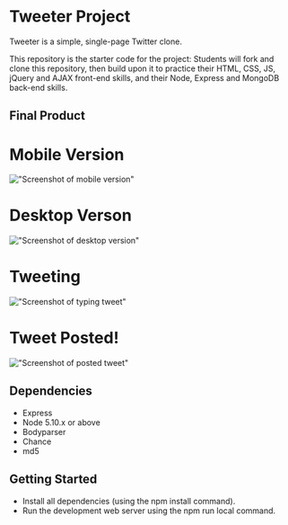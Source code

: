 # Tweeter Project

Tweeter is a simple, single-page Twitter clone.

This repository is the starter code for the project: Students will fork and clone this repository, then build upon it to practice their HTML, CSS, JS, jQuery and AJAX front-end skills, and their Node, Express and MongoDB back-end skills.

## Final Product
# Mobile Version
!["Screenshot of mobile version"](https://github.com/prsanti/tweeter/blob/master/docs/tweeter-mobile.png)
# Desktop Verson
!["Screenshot of desktop version"](https://github.com/prsanti/tweeter/blob/master/docs/tweeter-mobile.png)
# Tweeting
!["Screenshot of typing tweet"](https://github.com/prsanti/tweeter/blob/master/docs/tweeter-typing-tweet.png)
# Tweet Posted!
!["Screenshot of posted tweet"](https://github.com/prsanti/tweeter/blob/master/docs/tweeter-posting-new-tweet.png)

## Dependencies
- Express
- Node 5.10.x or above
- Bodyparser
- Chance
- md5

## Getting Started
- Install all dependencies (using the npm install command).
- Run the development web server using the npm run local command.